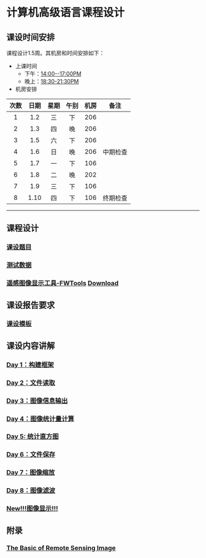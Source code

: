 # 计算机高级语言课程设计

## 课设时间安排
课程设计1.5周。其机房和时间安排如下：
- 上课时间
  - 下午：<u>14:00--17:00PM</u> 
  - 晚上：<u>18:30-21:30PM</u>
- 机房安排

|  次数  |  日期   |  星期  |  午别  |  机房  |  备注  |
| :--: | :---: | :--: | :--: | :--: | :--: |
|  1   | 1.2  |  三   |  下   | 206  |      |
|  2   | 1.3  |  四   |  晚   | 206  |      |
|  3   | 1.5  |  六   |  下   | 206  |      |
|  4   | 1.6  |  日   |  晚   | 206  | 中期检查 |
|  5   | 1.7  |  一   |  下   | 106  |      |
|  6   | 1.8  |  二   |  晚   | 202  |      |
|  7   | 1.9 |   三  |  下   | 106 |      |
|  8   | 1.10 |  四   |  下   | 106  | 终期检查 |

---

## 课程设计
### [课设题目](./CourseDesignSubject.md)
### [测试数据](../docs/Projects/RSImage/Data/)
### [遥感图像显示工具-FWTools](../docs/Projects/RSImage/FWTools) [Download](http://home.gdal.org/fwtools/FWTools247.exe)

## 课设报告要求
### [课设模板](https://github.com/cugwhp/OOPCPP/tree/master/docs/Projects/RSImage/%E8%AF%BE%E7%A8%8B%E8%AE%BE%E8%AE%A1%E6%8A%A5%E5%91%8A%E6%A8%A1%E6%9D%BF.doc)

## 课设内容讲解
### [Day 1：构建框架](../CourseDesignD1_Frame.md)
### [Day 2：文件读取](../CourseDesignD2_FileIO.md)
### [Day 3：图像信息输出](../CourseDesignD3_Information.md)
### [Day 4：图像统计量计算](../CourseDesignD4_Calculate.md)
### [Day 5:  统计直方图](../CourseDesignD5_Histogram.md)
### [Day 6：文件保存](../CourseDesignD6_Save.md)
### [Day 7：图像缩放](../CourseDesignD7_Zoom.md)
### [Day 8：图像滤波](../CourseDesignD8_Filter.md)
### [New!!!图像显示!!!](../DisplayImageInConsole.md)

## 附录
### [The Basic of Remote Sensing Image](../Projects/RSImage/Basic_RS_Image.pdf)
